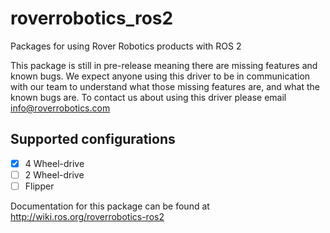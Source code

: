 # roverrobotics_ros2
Packages for using Rover Robotics products with ROS 2

This package is still in pre-release meaning there are missing features and known bugs. We expect anyone using this driver to be in communication with our team to understand what those missing features are, and what the known bugs are. To contact us about using this driver please email info@roverrobotics.com

## Supported configurations
- [x] 4 Wheel-drive
- [ ] 2 Wheel-drive
- [ ] Flipper

Documentation for this package can be found at http://wiki.ros.org/roverrobotics-ros2

